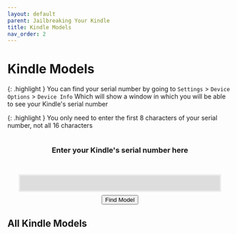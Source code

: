 ```yaml
---
layout: default
parent: Jailbreaking Your Kindle
title: Kindle Models
nav_order: 2
---
```


# Kindle Models

{: .highlight }
You can find your serial number by going to `Settings` > `Device Options` > `Device Info`
Which will show a window in which you will be able to see your Kindle's serial number

{: .highlight }
You only need to enter the first 8 characters of your serial number, not all 16 characters

<div style="display: flex; flex-direction: column; justify-content: center; align-items: center;">
    <h3>Enter your Kindle's serial number here</h3>
    <p id="searchStatus"></p>
    <input type="text" id="serialNumber" onchange="searchForSerial()" style="width: 90%; height: 100%; padding: 0.5rem 1rem 0.5rem 2.5rem; font-size: 16px; border: 3px solid #EEE; background: #DDD; text-align: center;">
    <button class="btn" style="margin-top: 0.5em;" onclick="searchForSerial()">Find Model</button>
</div>

<div id="searchResult">
</div>

<div>
<h2>All Kindle Models</h2>
<div id="fullModelTable" class="table-wrapper"></div>
</div>


<script src="./modelFinder.js"></script>